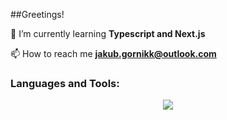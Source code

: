 ##Greetings!

🌱 I’m currently learning **Typescript and Next.js**

📫 How to reach me **jakub.gornikk@outlook.com**

<h3 align="left">Languages and Tools:</h3>

<p align="center">
  <a href="https://skillicons.dev">
    <img src="https://skillicons.dev/icons?i=git,ts,react,tailwind,nextjs,figma" />
  </a>
</p>

